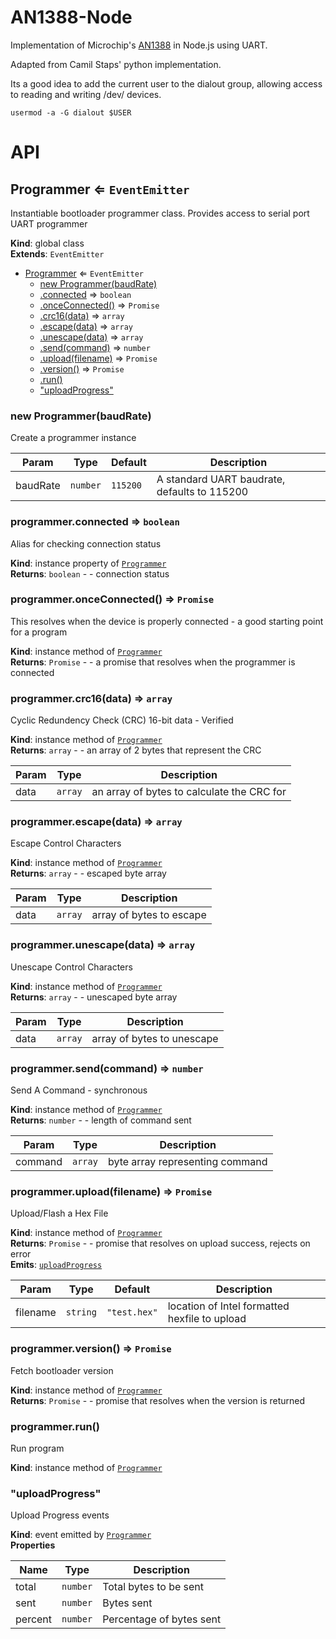 # AN1388-Node

Implementation of Microchip's [AN1388][an1388] in Node.js using UART.

Adapted from Camil Staps' python implementation.

  [an1388]: http://ww1.microchip.com/downloads/en/AppNotes/01388B.pdf

Its a good idea to add the current user to the dialout group, allowing access to reading and writing /dev/ devices.

`usermod -a -G dialout $USER`

# API
<a name="Programmer"></a>

## Programmer ⇐ <code>EventEmitter</code>
Instantiable bootloader programmer class. Provides access to serial port UART programmer

**Kind**: global class  
**Extends**: <code>EventEmitter</code>  

* [Programmer](#Programmer) ⇐ <code>EventEmitter</code>
    * [new Programmer(baudRate)](#new_Programmer_new)
    * [.connected](#Programmer+connected) ⇒ <code>boolean</code>
    * [.onceConnected()](#Programmer+onceConnected) ⇒ <code>Promise</code>
    * [.crc16(data)](#Programmer+crc16) ⇒ <code>array</code>
    * [.escape(data)](#Programmer+escape) ⇒ <code>array</code>
    * [.unescape(data)](#Programmer+unescape) ⇒ <code>array</code>
    * [.send(command)](#Programmer+send) ⇒ <code>number</code>
    * [.upload(filename)](#Programmer+upload) ⇒ <code>Promise</code>
    * [.version()](#Programmer+version) ⇒ <code>Promise</code>
    * [.run()](#Programmer+run)
    * ["uploadProgress"](#Programmer+event_uploadProgress)

<a name="new_Programmer_new"></a>

### new Programmer(baudRate)
Create a programmer instance


| Param | Type | Default | Description |
| --- | --- | --- | --- |
| baudRate | <code>number</code> | <code>115200</code> | A standard UART baudrate, defaults to 115200 |

<a name="Programmer+connected"></a>

### programmer.connected ⇒ <code>boolean</code>
Alias for checking connection status

**Kind**: instance property of [<code>Programmer</code>](#Programmer)  
**Returns**: <code>boolean</code> - - connection status  
<a name="Programmer+onceConnected"></a>

### programmer.onceConnected() ⇒ <code>Promise</code>
This resolves when the device is properly connected - a good starting point for a program

**Kind**: instance method of [<code>Programmer</code>](#Programmer)  
**Returns**: <code>Promise</code> - - a promise that resolves when the programmer is connected  
<a name="Programmer+crc16"></a>

### programmer.crc16(data) ⇒ <code>array</code>
Cyclic Redundency Check (CRC) 16-bit data - Verified

**Kind**: instance method of [<code>Programmer</code>](#Programmer)  
**Returns**: <code>array</code> - - an array of 2 bytes that represent the CRC  

| Param | Type | Description |
| --- | --- | --- |
| data | <code>array</code> | an array of bytes to calculate the CRC for |

<a name="Programmer+escape"></a>

### programmer.escape(data) ⇒ <code>array</code>
Escape Control Characters

**Kind**: instance method of [<code>Programmer</code>](#Programmer)  
**Returns**: <code>array</code> - - escaped byte array  

| Param | Type | Description |
| --- | --- | --- |
| data | <code>array</code> | array of bytes to escape |

<a name="Programmer+unescape"></a>

### programmer.unescape(data) ⇒ <code>array</code>
Unescape Control Characters

**Kind**: instance method of [<code>Programmer</code>](#Programmer)  
**Returns**: <code>array</code> - - unescaped byte array  

| Param | Type | Description |
| --- | --- | --- |
| data | <code>array</code> | array of bytes to unescape |

<a name="Programmer+send"></a>

### programmer.send(command) ⇒ <code>number</code>
Send A Command - synchronous

**Kind**: instance method of [<code>Programmer</code>](#Programmer)  
**Returns**: <code>number</code> - - length of command sent  

| Param | Type | Description |
| --- | --- | --- |
| command | <code>array</code> | byte array representing command |

<a name="Programmer+upload"></a>

### programmer.upload(filename) ⇒ <code>Promise</code>
Upload/Flash a Hex File

**Kind**: instance method of [<code>Programmer</code>](#Programmer)  
**Returns**: <code>Promise</code> - - promise that resolves on upload success, rejects on error  
**Emits**: [<code>uploadProgress</code>](#Programmer+event_uploadProgress)  

| Param | Type | Default | Description |
| --- | --- | --- | --- |
| filename | <code>string</code> | <code>&quot;test.hex&quot;</code> | location of Intel formatted hexfile to upload |

<a name="Programmer+version"></a>

### programmer.version() ⇒ <code>Promise</code>
Fetch bootloader version

**Kind**: instance method of [<code>Programmer</code>](#Programmer)  
**Returns**: <code>Promise</code> - - promise that resolves when the version is returned  
<a name="Programmer+run"></a>

### programmer.run()
Run program

**Kind**: instance method of [<code>Programmer</code>](#Programmer)  
<a name="Programmer+event_uploadProgress"></a>

### "uploadProgress"
Upload Progress events

**Kind**: event emitted by [<code>Programmer</code>](#Programmer)  
**Properties**

| Name | Type | Description |
| --- | --- | --- |
| total | <code>number</code> | Total bytes to be sent |
| sent | <code>number</code> | Bytes sent |
| percent | <code>number</code> | Percentage of bytes sent |
